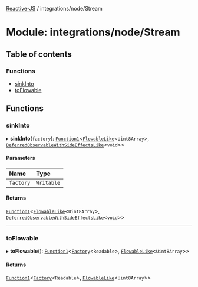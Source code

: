 [Reactive-JS](../README.md) / integrations/node/Stream

# Module: integrations/node/Stream

## Table of contents

### Functions

- [sinkInto](integrations_node_Stream.md#sinkinto)
- [toFlowable](integrations_node_Stream.md#toflowable)

## Functions

### sinkInto

▸ **sinkInto**(`factory`): [`Function1`](functions.md#function1)<[`FlowableLike`](../interfaces/concurrent.FlowableLike.md)<`Uint8Array`\>, [`DeferredObservableWithSideEffectsLike`](../interfaces/concurrent.DeferredObservableWithSideEffectsLike.md)<`void`\>\>

#### Parameters

| Name | Type |
| :------ | :------ |
| `factory` | `Writable` |

#### Returns

[`Function1`](functions.md#function1)<[`FlowableLike`](../interfaces/concurrent.FlowableLike.md)<`Uint8Array`\>, [`DeferredObservableWithSideEffectsLike`](../interfaces/concurrent.DeferredObservableWithSideEffectsLike.md)<`void`\>\>

___

### toFlowable

▸ **toFlowable**(): [`Function1`](functions.md#function1)<[`Factory`](functions.md#factory)<`Readable`\>, [`FlowableLike`](../interfaces/concurrent.FlowableLike.md)<`Uint8Array`\>\>

#### Returns

[`Function1`](functions.md#function1)<[`Factory`](functions.md#factory)<`Readable`\>, [`FlowableLike`](../interfaces/concurrent.FlowableLike.md)<`Uint8Array`\>\>
